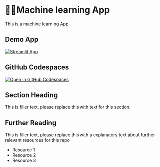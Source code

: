 #  🤸‍♀️Machine learning App

This is a machine learning App.

## Demo App

[![Streamlit App](https://static.streamlit.io/badges/streamlit_badge_black_white.svg)](https://lr-machinelearning.streamlit.app/)

## GitHub Codespaces

[![Open in GitHub Codespaces](https://github.com/codespaces/badge.svg)](https://codespaces.new/streamlit/app-starter-kit?quickstart=1)

## Section Heading

This is filler text, please replace this with text for this section.

## Further Reading

This is filler text, please replace this with a explanatory text about further relevant resources for this repo
- Resource 1
- Resource 2
- Resource 3
